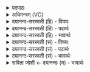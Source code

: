 <details><summary>पदपाठः</summary>

स॒मिधेति॑ स॒म्ऽइधा॑। अ॒ग्निम्। दु॒व॒स्य॒त॒। घृ॒तैः। बो॒ध॒य॒त॒। अति॑थिम्। आ। अ॒स्मि॒न्। ह॒व्या। जु॒हो॒त॒न॒। १।
</details>

<details><summary>अधिमन्त्रम् (VC)</summary>

- अग्निर्देवता
- आङ्गिरस ऋषिः
- गायत्री
- षड्जः
</details>

<details><summary>दयानन्द-सरस्वती (हि) - विषयः</summary>

अब तीसरे अध्याय के पहिले मन्त्र में भौतिक अग्नि का किस-किस काम में उपयोग करना चाहिये, इस विषय का उपदेश अगले मन्त्र में किया है ॥
</details>

<details><summary>दयानन्द-सरस्वती (हि) - पदार्थः</summary>

पदार्थान्वयभाषाः -  हे विद्वान् लोगो ! तुम (समिधा) जिन इन्धनों से अच्छे प्रकार प्रकाश हो सकता है, उन लकड़ी घी आदिकों से (अग्निम्) भौतिक अग्नि को (बोधयत) उद्दीपन अर्थात् प्रकाशित करो तथा जैसे (अतिथिम्) अतिथि को अर्थात् जिसके आने-जाने वा निवास का कोई दिन नियत नहीं है, उस संन्यासी का सेवन करते हैं, वैसे अग्नि का (दुवस्यत) सेवन करो और (अस्मिन्) इस अग्नि में (हव्या) सुगन्ध कस्तूरी, केसर आदि, मिष्ट, गुड़, शक्कर आदि पुष्ट घी, दूध आदि, रोग को नाश करनेवाले सोमलता अर्थात् गुडूची आदि ओषधी, इन चार प्रकार के साकल्य को (आजुहोतन) अच्छे प्रकार हवन करो ॥१॥
</details>

<details><summary>दयानन्द-सरस्वती (हि) - भावार्थः</summary>

भावार्थभाषाः -  इस मन्त्र में वाचकलुप्तोपमालङ्कार है। जैसे गृहस्थ मनुष्य आसन, अन्न, जल, वस्त्र और प्रियवचन आदि से उत्तम गुणवाले संन्यासी आदि का सेवन करते हैं, वैसे ही विद्वान् लोगों को यज्ञ, वेदी, कलायन्त्र और यानों में स्थापन कर यथायोग्य इन्धन, घी, जलादि से अग्नि को प्रज्वलित करके वायु, वर्षाजल की शुद्धि वा यानों की रचना नित्य करनी चाहिए ॥१॥
</details>

<details><summary>दयानन्द-सरस्वती (सं) - विषयः</summary>

अथ भौतिकोऽग्निः क्व क्वोपयोक्तव्य इत्युपदिश्यते ॥
</details>

<details><summary>दयानन्द-सरस्वती (सं) - पदार्थः</summary>

पदार्थान्वयभाषाः -  हे विद्वांसो यूयं समिधा घृतैरग्निं बोधयत, तमतिथिमिव दुवस्यत। अस्मिन् हव्या होतव्यानि द्रव्याण्याजुहोतन प्रक्षिपत ॥१॥
</details>

<details><summary>दयानन्द-सरस्वती (सं) - भावार्थः</summary>

भावार्थभाषाः -  अत्र वाचकलुप्तोपमालङ्कारः। यथा गृहस्था मनुष्या आसनान्नजलवस्त्रप्रियवचनादिभिरुत्तमगुणमतिथिं सेवन्ते, तथैव विद्वद्भिर्यज्ञवेदीकलायन्त्रयानेष्वग्निं स्थापयित्वा यथायोग्यैरिन्धनाज्यजलादिभिः प्रदीप्य वायुवृष्टिजलशुद्धियानोपकाराश्च नित्यं कार्या इति ॥१॥
</details>

<details><summary>सविता जोशी ← दयानन्दः (म) - भावार्थः</summary>

भावार्थभाषाः -  या मंत्रात वाचक लुप्तोपमालंकार आहे. जसे गृहस्थ लोक आसन, अन्न, जल, वस्त्र देऊन मधुर वाणीने अतिथी, संन्यासी इत्यादींचा सत्कार करतात. तसेच विद्वान लोकांनीही यज्ञ, कलायंत्रे, याने यांच्यात घृत, इंधन, जल इत्यादींद्वारे अग्नी प्रज्वलित करून वायूद्वारे पर्जन्याची शुद्धी करावी किंवा अग्नीद्वारे सतत याने तयार करावीत.
</details>